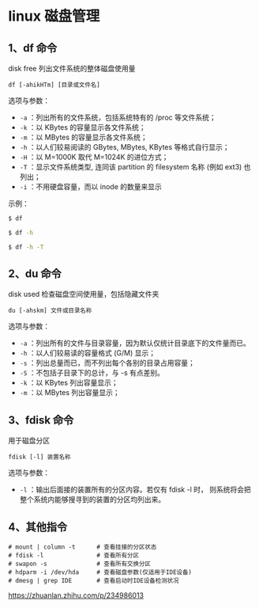 # linux 磁盘管理

## 1、df 命令

disk free 列出文件系统的整体磁盘使用量

`df [-ahikHTm] [目录或文件名]`

选项与参数：

- `-a` ：列出所有的文件系统，包括系统特有的 /proc 等文件系统；
- `-k` ：以 KBytes 的容量显示各文件系统；
- `-m` ：以 MBytes 的容量显示各文件系统；
- `-h` ：以人们较易阅读的 GBytes, MBytes, KBytes 等格式自行显示；
- `-H` ：以 M=1000K 取代 M=1024K 的进位方式；
- `-T` ：显示文件系统类型, 连同该 partition 的 filesystem 名称 (例如 ext3) 也列出；
- `-i` ：不用硬盘容量，而以 inode 的数量来显示

示例：

```sh
$ df

$ df -h

$ df -h -T
```

## 2、du 命令

disk used 检查磁盘空间使用量，包括隐藏文件夹

`du [-ahskm] 文件或目录名称`

选项与参数：

- `-a` ：列出所有的文件与目录容量，因为默认仅统计目录底下的文件量而已。
- `-h` ：以人们较易读的容量格式 (G/M) 显示；
- `-s` ：列出总量而已，而不列出每个各别的目录占用容量；
- `-S` ：不包括子目录下的总计，与 -s 有点差别。
- `-k` ：以 KBytes 列出容量显示；
- `-m` ：以 MBytes 列出容量显示；

## 3、fdisk 命令

用于磁盘分区

`fdisk [-l] 装置名称`

选项与参数：

- `-l` ：输出后面接的装置所有的分区内容。若仅有 fdisk -l 时， 则系统将会把整个系统内能够搜寻到的装置的分区均列出来。

## 4、其他指令

```
# mount | column -t      # 查看挂接的分区状态
# fdisk -l               # 查看所有分区
# swapon -s              # 查看所有交换分区
# hdparm -i /dev/hda     # 查看磁盘参数(仅适用于IDE设备)
# dmesg | grep IDE       # 查看启动时IDE设备检测状况
```

https://zhuanlan.zhihu.com/p/234986013